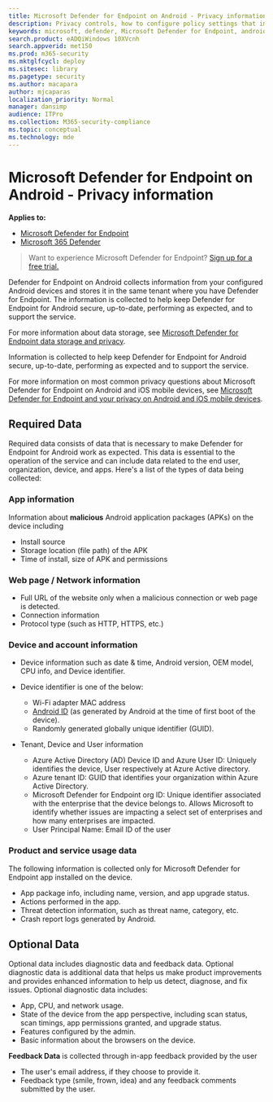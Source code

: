 ```yaml
---
title: Microsoft Defender for Endpoint on Android - Privacy information
description: Privacy controls, how to configure policy settings that impact privacy and information about the diagnostic data collected in Microsoft Defender for Endpoint on Android.
keywords: microsoft, defender, Microsoft Defender for Endpoint, android, privacy, diagnostic
search.product: eADQiWindows 10XVcnh
search.appverid: met150
ms.prod: m365-security
ms.mktglfcycl: deploy
ms.sitesec: library
ms.pagetype: security
ms.author: macapara
author: mjcaparas
localization_priority: Normal
manager: dansimp
audience: ITPro
ms.collection: M365-security-compliance
ms.topic: conceptual
ms.technology: mde
---
```


#  Microsoft Defender for Endpoint on Android - Privacy information

**Applies to:**
- [Microsoft Defender for Endpoint](https://go.microsoft.com/fwlink/p/?linkid=2154037)
- [Microsoft 365 Defender](https://go.microsoft.com/fwlink/?linkid=2118804)

> Want to experience Microsoft Defender for Endpoint? [Sign up for a free trial.](https://signup.microsoft.com/create-account/signup?products=7f379fee-c4f9-4278-b0a1-e4c8c2fcdf7e&ru=https://aka.ms/MDEp2OpenTrial?ocid=docs-wdatp-exposedapis-abovefoldlink)

Defender for Endpoint on Android collects information from your configured Android devices and stores it in the same tenant where you have Defender for Endpoint. The information is collected to help keep Defender for Endpoint for Android secure, up-to-date, performing as expected, and to support the service.

For more information about data storage, see [Microsoft Defender for Endpoint data storage and privacy](data-storage-privacy.md).

Information is collected to help keep Defender for Endpoint for Android secure, up-to-date, performing as expected and to support the service.

For more information on most common privacy questions about Microsoft Defender for Endpoint on Android and iOS mobile devices, see [Microsoft Defender for Endpoint and your privacy on Android and iOS mobile devices](https://support.microsoft.com/topic/microsoft-defender-for-endpoint-and-your-privacy-on-android-and-ios-mobile-devices-4109bc54-8ec5-4433-9c33-d359b75ac22a).

## Required Data

Required data consists of data that is necessary to make Defender for Endpoint
for Android work as expected. This data is essential to the operation of the
service and can include data related to the end user, organization, device, and
apps. Here's a list of the types of data being collected:

### App information

Information about **malicious** Android application packages (APKs) on the device including

- Install source
- Storage location (file path) of the APK
- Time of install, size of APK and permissions

### Web page / Network information

- Full URL of the website only when a malicious connection or web page is detected.
- Connection information
- Protocol type (such as HTTP, HTTPS, etc.)

### Device and account information

- Device information such as date & time, Android version, OEM model, CPU info, and Device identifier.
- Device identifier is one of the below:
  - Wi-Fi adapter MAC address
  - [Android ID](https://developer.android.com/reference/android/provider/Settings.Secure#ANDROID_ID) (as generated by Android at the time of first boot of the device).
  - Randomly generated globally unique identifier (GUID).

- Tenant, Device and User information
  - Azure Active Directory (AD) Device ID and Azure User ID: Uniquely identifies the device, User respectively at Azure Active directory.
  - Azure tenant ID: GUID that identifies your organization within Azure Active Directory.
  - Microsoft Defender for Endpoint org ID: Unique identifier associated with the enterprise that the device belongs to. Allows Microsoft to identify whether issues are impacting a select set of enterprises and how many enterprises are impacted.
  - User Principal Name: Email ID of the user

### Product and service usage data

The following information is collected only for Microsoft Defender for Endpoint app installed on the device. 

- App package info, including name, version, and app upgrade status.
- Actions performed in the app.
- Threat detection information, such as threat name, category, etc.
- Crash report logs generated by Android.

## Optional Data

Optional data includes diagnostic data and feedback data. Optional diagnostic
data is additional data that helps us make product improvements and provides
enhanced information to help us detect, diagnose, and fix issues. Optional
diagnostic data includes:

- App, CPU, and network usage.
- State of the device from the app perspective, including scan status, scan timings, app permissions granted, and upgrade status.
- Features configured by the admin.
- Basic information about the browsers on the device.

**Feedback Data** is collected through in-app feedback provided by the user

- The user's email address, if they choose to provide it.
- Feedback type (smile, frown, idea) and any feedback comments submitted by the user.
